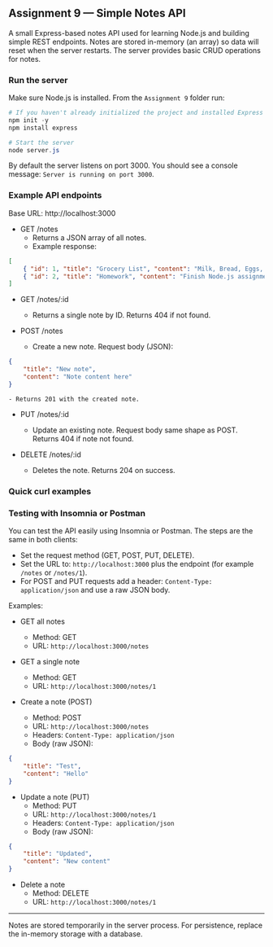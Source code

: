 ## Assignment 9 — Simple Notes API

A small Express-based notes API used for learning Node.js and building simple REST endpoints. Notes are stored in-memory (an array) so data will reset when the server restarts. The server provides basic CRUD operations for notes.

### Run the server

Make sure Node.js is installed. From the `Assignment 9` folder run:

```powershell
# If you haven't already initialized the project and installed Express
npm init -y
npm install express

# Start the server
node server.js
```

By default the server listens on port 3000. You should see a console message: `Server is running on port 3000`.

### Example API endpoints

Base URL: http://localhost:3000

- GET /notes
	- Returns a JSON array of all notes.
	- Example response:

```json
[
	{ "id": 1, "title": "Grocery List", "content": "Milk, Bread, Eggs, Butter" },
	{ "id": 2, "title": "Homework", "content": "Finish Node.js assignment" }
]
```

- GET /notes/:id
	- Returns a single note by ID. Returns 404 if not found.

- POST /notes
	- Create a new note. Request body (JSON):

```json
{
	"title": "New note",
	"content": "Note content here"
}
```

	- Returns 201 with the created note.

- PUT /notes/:id
	- Update an existing note. Request body same shape as POST. Returns 404 if note not found.

- DELETE /notes/:id
	- Deletes the note. Returns 204 on success.

### Quick curl examples

### Testing with Insomnia or Postman

You can test the API easily using Insomnia or Postman. The steps are the same in both clients:

- Set the request method (GET, POST, PUT, DELETE).
- Set the URL to: `http://localhost:3000` plus the endpoint (for example `/notes` or `/notes/1`).
- For POST and PUT requests add a header: `Content-Type: application/json` and use a raw JSON body.

Examples:

- GET all notes
	- Method: GET
	- URL: `http://localhost:3000/notes`

- GET a single note
	- Method: GET
	- URL: `http://localhost:3000/notes/1`

- Create a note (POST)
	- Method: POST
	- URL: `http://localhost:3000/notes`
	- Headers: `Content-Type: application/json`
	- Body (raw JSON):

```json
{
	"title": "Test",
	"content": "Hello"
}
```

- Update a note (PUT)
	- Method: PUT
	- URL: `http://localhost:3000/notes/1`
	- Headers: `Content-Type: application/json`
	- Body (raw JSON):

```json
{
	"title": "Updated",
	"content": "New content"
}
```

- Delete a note
	- Method: DELETE
	- URL: `http://localhost:3000/notes/1`


---

Notes are stored temporarily in the server process. For persistence, replace the in-memory storage with a database.
